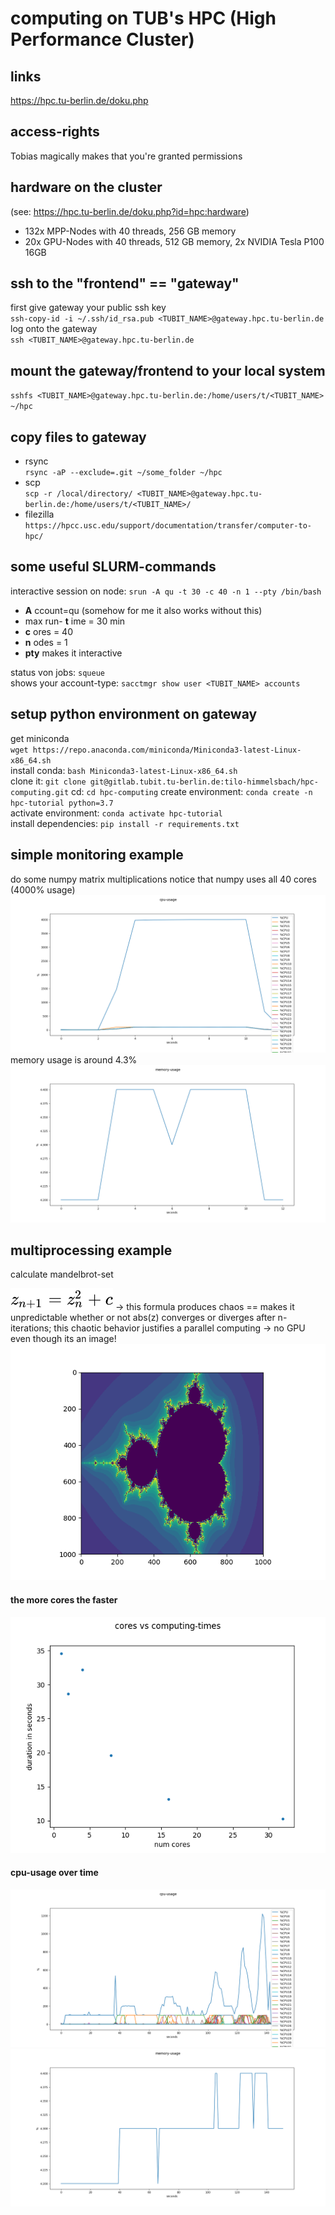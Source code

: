 # computing on TUB's HPC (High Performance Cluster)
## links
https://hpc.tu-berlin.de/doku.php

## access-rights
Tobias magically makes that you're granted permissions

## hardware on the cluster
(see: https://hpc.tu-berlin.de/doku.php?id=hpc:hardware)
* 132x MPP-Nodes with 40 threads, 256 GB memory
* 20x GPU-Nodes with 40 threads, 512 GB memory, 2x NVIDIA Tesla P100 16GB

## ssh to the "frontend" == "gateway"  
first give gateway your public ssh key  
`ssh-copy-id -i ~/.ssh/id_rsa.pub <TUBIT_NAME>@gateway.hpc.tu-berlin.de`  
log onto the gateway  
`ssh <TUBIT_NAME>@gateway.hpc.tu-berlin.de`  

## mount the gateway/frontend to your local system  
`sshfs <TUBIT_NAME>@gateway.hpc.tu-berlin.de:/home/users/t/<TUBIT_NAME> ~/hpc`  

## copy files to gateway
* rsync  
`rsync -aP --exclude=.git ~/some_folder ~/hpc`
* scp    
`scp -r /local/directory/ <TUBIT_NAME>@gateway.hpc.tu-berlin.de:/home/users/t/<TUBIT_NAME>/`
* filezilla  
`https://hpcc.usc.edu/support/documentation/transfer/computer-to-hpc/`

## some useful SLURM-commands
interactive session on node:
`srun -A qu -t 30 -c 40 -n 1 --pty /bin/bash`
* __A__ ccount=qu (somehow for me it also works without this)
* max run- __t__ ime = 30 min
* __c__ ores = 40
* __n__ odes = 1
* __pty__ makes it interactive   
  
status von jobs: `squeue`  
shows your account-type: `sacctmgr show user <TUBIT_NAME> accounts`    

## setup python environment on gateway
get miniconda  
`wget https://repo.anaconda.com/miniconda/Miniconda3-latest-Linux-x86_64.sh`  
install conda: `bash Miniconda3-latest-Linux-x86_64.sh`  
clone it: `git clone git@gitlab.tubit.tu-berlin.de:tilo-himmelsbach/hpc-computing.git`
cd: `cd hpc-computing`
create environment: `conda create -n hpc-tutorial python=3.7`  
activate environment: `conda activate hpc-tutorial`  
install dependencies: `pip install -r requirements.txt`
## simple monitoring example
do some numpy matrix multiplications notice that numpy uses all 40 cores (4000% usage)
![cpu-usage](monitoring_example/cpu.png)
memory usage is around 4.3%
![mem-usage](monitoring_example/mem.png)

## multiprocessing example
calculate mandelbrot-set  

![mandelbrot-formula](multiprocessing_example/mandelbrot_formula.svg)
-> this formula produces chaos == makes it unpredictable whether or not abs(z) converges or diverges after n-iterations; 
this chaotic behavior justifies a parallel computing -> no GPU even though its an image!
![mandelbrot-set](multiprocessing_example/mandelbrot_set.png)

#### the more cores the faster  
![cores-durations](multiprocessing_example/cores_durations.png)  
#### cpu-usage over time
![cpu-usage](multiprocessing_example/cpu.png)
![mem-usage](multiprocessing_example/mem.png)




